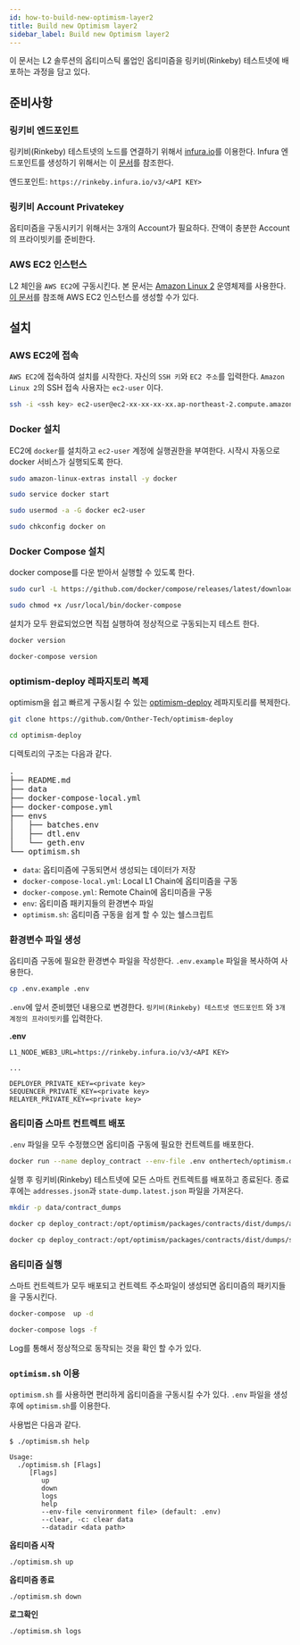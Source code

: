 ```yaml
---
id: how-to-build-new-optimism-layer2
title: Build new Optimism layer2
sidebar_label: Build new Optimism layer2
---
```


이 문서는 L2 솔루션의 옵티미스틱 롤업인 옵티미즘을 링키비(Rinkeby) 테스트넷에 배포하는 과정을 담고 있다.

## 준비사항

### 링키비 엔드포인트

링키비(Rinkeby) 테스트넷의 노드를 연결하기 위해서 [infura.io](https://infura.io)를 이용한다.
Infura 엔드포인트를 생성하기 위해서는 이 [문서](https://infura.io/docs)를 참조한다.

엔드포인트: `https://rinkeby.infura.io/v3/<API KEY>`

### 링키비 Account Privatekey

옵티미즘을 구동시키기 위해서는 3개의 Account가 필요하다. 잔액이 충분한 Account의 프라이빗키를 준비한다.

### AWS EC2 인스턴스

L2 체인을 `AWS EC2`에 구동시킨다. 본 문서는 [Amazon Linux 2](https://aws.amazon.com/ko/about-aws/whats-new/2017/12/introducing-amazon-linux-2/) 운영체제를 사용한다.
[이 문서](https://aws.amazon.com/ko/ec2/getting-started/)를 참조해 AWS EC2 인스턴스를 생성할 수가 있다.

## 설치

### AWS EC2에 접속

`AWS EC2`에 접속하여 설치를 시작한다. 자신의 `SSH 키`와 `EC2 주소`를 입력한다.
`Amazon Linux 2`의 SSH 접속 사용자는 `ec2-user` 이다.

```bash
ssh -i <ssh key> ec2-user@ec2-xx-xx-xx-xx.ap-northeast-2.compute.amazonaws.com
```

### Docker 설치

EC2에 `docker`를 설치하고 `ec2-user` 계정에 실행권한을 부여한다. 시작시 자동으로 docker 서비스가 실행되도록 한다.

```bash
sudo amazon-linux-extras install -y docker

sudo service docker start

sudo usermod -a -G docker ec2-user

sudo chkconfig docker on
```

### Docker Compose 설치

docker compose를 다운 받아서 실행할 수 있도록 한다.

```bash
sudo curl -L https://github.com/docker/compose/releases/latest/download/docker-compose-$(uname -s)-$(uname -m) -o /usr/local/bin/docker-compose

sudo chmod +x /usr/local/bin/docker-compose
```

설치가 모두 완료되었으면 직접 실행하여 정상적으로 구동되는지 테스트 한다.

```bash
docker version

docker-compose version
```

### optimism-deploy 레파지토리 복제

optimism을 쉽고 빠르게 구동시킬 수 있는 [optimism-deploy](https://github.com/Onther-Tech/optimism-deploy) 레파지토리를 복제한다.

```bash
git clone https://github.com/Onther-Tech/optimism-deploy

cd optimism-deploy
```

디렉토리의 구조는 다음과 같다.

<pre>
.
├── README.md
├── data
├── docker-compose-local.yml
├── docker-compose.yml
├── envs
│   ├── batches.env
│   ├── dtl.env
│   └── geth.env
└── optimism.sh
</pre>

* `data`: 옵티미즘에 구동되면서 생성되는 데이터가 저장
* `docker-compose-local.yml`: Local L1 Chain에 옵티미즘을 구동
* `docker-compose.yml`: Remote Chain에 옵티미즘을 구동
* `env`: 옵티미즘 패키지들의 환경변수 파일
* `optimism.sh`: 옵티미즘 구동을 쉽게 할 수 있는 쉘스크립트

### 환경변수 파일 생성

옵티미즘 구동에 필요한 환경변수 파일을 작성한다. `.env.example` 파일을 복사하여 사용한다.

```bash
cp .env.example .env
```

`.env`에 앞서 준비했던 내용으로 변경한다. `링키비(Rinkeby) 테스트넷 엔드포인트` 와 `3개 계정의 프라이빗키`를 입력한다.

**.env**

```
L1_NODE_WEB3_URL=https://rinkeby.infura.io/v3/<API KEY>

...

DEPLOYER_PRIVATE_KEY=<private key>
SEQUENCER_PRIVATE_KEY=<private key>
RELAYER_PRIVATE_KEY=<private key>
```

### 옵티미즘 스마트 컨트렉트 배포

`.env` 파일을 모두 수정했으면 옵티미즘 구동에 필요한 컨트렉트를  배포한다.

```bash
docker run --name deploy_contract --env-file .env onthertech/optimism.deployer
```
실행 후 링키비(Rinkeby) 테스트넷에 모든 스마트 컨트렉트를 배포하고 종료된다.
종료후에는 `addresses.json`과 `state-dump.latest.json` 파일을 가져온다.

```bash
mkdir -p data/contract_dumps

docker cp deploy_contract:/opt/optimism/packages/contracts/dist/dumps/addresses.json data/contract_dumps/

docker cp deploy_contract:/opt/optimism/packages/contracts/dist/dumps/state-dump.latest.json data/contract_dumps/
```

### 옵티미즘 실행

스마트 컨트렉트가 모두 배포되고 컨트렉트 주소파일이 생성되면 옵티미즘의 패키지들을 구동시킨다.

```bash
docker-compose  up -d

docker-compose logs -f
```

Log를 통해서 정상적으로 동작되는 것을 확인 할 수가 있다.

### `optimism.sh` 이용

`optimism.sh` 를 사용하면 편리하게 옵티미즘을 구동시킬 수가 있다.
`.env` 파일을 생성후에 `optimism.sh`를 이용한다.

사용법은 다음과 같다.

```
$ ./optimism.sh help

Usage:
  ./optimism.sh [Flags]
     [Flags]
        up
        down
        logs
        help
        --env-file <environment file> (default: .env)
        --clear, -c: clear data
        --datadir <data path>
```

**옵티미즘 시작**

```
./optimism.sh up
```

**옵티미즘 종료**

```
./optimism.sh down
```

**로그확인**

```
./optimism.sh logs
```
